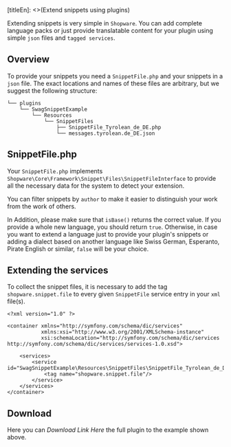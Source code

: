 [titleEn]: <>(Extend snippets using plugins)

Extending snippets is very simple in `Shopware`. You can add complete language packs or just provide translatable content
for your plugin using simple `json` files and `tagged services`.

## Overview
To provide your snippets you need a `SnippetFile.php` and your snippets in a `json` file. The exact
locations and names of these files are arbitrary, but we suggest the following structure:
```
└── plugins
    └── SwagSnippetExample
        └── Resources
            └── SnippetFiles
                ├── SnippetFile_Tyrolean_de_DE.php
                └── messages.tyrolean.de_DE.json
```

## SnippetFile.php
Your `SnippetFile.php` implements `Shopware\Core\Framework\Snippet\Files\SnippetFileInterface` to provide all the necessary data
for the system to detect your extension.

You can filter snippets by `author` to make it easier to distinguish your work from the work of others.

In Addition, please make sure that `isBase()` returns the correct value. If you provide a whole new language, you should
return `true`. Otherwise, in case you want to extend a language just to provide your plugin's snippets or adding a dialect
based on another language like Swiss German, Esperanto, Pirate English or similar, `false` will be your choice.

## Extending the services
To collect the snippet files, it is necessary to add the tag `shopware.snippet.file` to every given `SnippetFile` service
entry in your `xml` file(s).

```
<?xml version="1.0" ?>

<container xmlns="http://symfony.com/schema/dic/services"
           xmlns:xsi="http://www.w3.org/2001/XMLSchema-instance"
           xsi:schemaLocation="http://symfony.com/schema/dic/services http://symfony.com/schema/dic/services/services-1.0.xsd">

    <services>
        <service id="SwagSnippetExample\Resources\SnippetFiles\SnippetFile_Tyrolean_de_DE">
            <tag name="shopware.snippet.file"/>
        </service>
    </services>
</container>
```

## Download
Here you can *Download Link Here* the full plugin to the example shown above.
